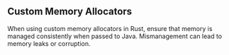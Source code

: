 ## Custom Memory Allocators

When using custom memory allocators in Rust, ensure that memory is managed consistently when passed to Java. Mismanagement can lead to memory leaks or corruption.